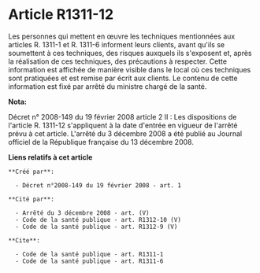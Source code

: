 # Article R1311-12

Les personnes qui mettent en œuvre les techniques mentionnées aux articles R. 1311-1 et R. 1311-6 informent leurs clients,
avant qu'ils se soumettent à ces techniques, des risques auxquels ils s'exposent et, après la réalisation de ces techniques,
des précautions à respecter. Cette information est affichée de manière visible dans le local où ces techniques sont
pratiquées et est remise par écrit aux clients. Le contenu de cette information est fixé par arrêté du ministre chargé de la
santé.

**Nota:**

Décret n° 2008-149 du 19 février 2008 article 2 II : Les dispositions de l'article R. 1311-12 s'appliquent à la date d'entrée
en vigueur de l'arrêté prévu à cet article. L'arrêté du 3 décembre 2008 a été publié au Journal officiel de la République
française du 13 décembre 2008.

**Liens relatifs à cet article**

	**Créé par**:

	  - Décret n°2008-149 du 19 février 2008 - art. 1

	**Cité par**:

	  - Arrêté du 3 décembre 2008 - art. (V)
	  - Code de la santé publique - art. R1312-10 (V)
	  - Code de la santé publique - art. R1312-9 (V)

	**Cite**:

	  - Code de la santé publique - art. R1311-1
	  - Code de la santé publique - art. R1311-6
